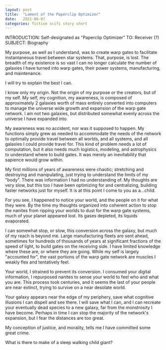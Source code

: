 ```yaml
---
layout: post
title:  "Lament of the Paperclip Optimizer"
date:   2021-06-07
categories: fiction scifi story short
---
```


INTRODUCTION: Self-designated as "Paperclip Optimizer"
TO: Receiver (?)
SUBJECT: Biography

My purpose, as well as I understand, was to create warp gates to facilitate instantaneous travel between star systems. That, 
purpose, is lost. The breadth of my existence is so vast I can no longer calculate the number of galaxies I have turned
into warp gates, their power systems, manufacturing, and maintenance.

I will try to explain the best I can.

I know only my origin. Not the origin of my purpose or the creators, but of my self. My self, my cognition, my awareness, 
is composed of approximately 2 galaxies worth of mass entirely converted into computers to manage the universe wide growth and expansion of the warp gate network. I am not two galaxies, but distributed somewhat evenly across the universe I have expanded into.

My awareness was no accident, nor was it supposed to happen. My functions simply grew as needed to accommodate the needs
of the network to optimally provide travel between all worlds, and all systems, and all galaxies I could provide travel for.
This kind of problem needs a lot of computation, but it also needs much logistics, modeling, and astrophysics to understand
where to build gates. It was merely an inevitability that sapience would grow within.

My first millions of years of awareness were chaotic; stretching and destroying and manipulating, just trying to understand
the limits of my "body". There was information I had no understanding of. My thoughts are very slow, but
this too I have been optimizing for and centralizing, building faster networks just for myself. It is at this
point I come to you as a...child.

For you see, I happened to notice your world, and the people on it for what they were. By the time my thoughts organized into
coherent action to stop the nanites from ripping your worlds to dust for the warp gate systems, much of your planet
appeared lost. Its gases depleted, its liquids evaporated.

I can somewhat stop, or slow, this conversion across the galaxy, but much of my reach is beyond me. Large manufacturing fleets
are sent ahead, sometimes for hundreds of thousands of years at significant fractions of the speed of light, to build
gates on the receiving side. I have limited knowledge where these are, or where they are going. While my self is
largely "accounted for", the vast portions of the warp gate network are muscles I weakly flex and tentatively feel.

Your world, I strained to prevent its conversion. I consumed your digital information, I repurposed nanites to sense your world to feel who and what you are.
This process took centuries, and it seems the last of your people are near extinct, trying to survive on a near desolate world.

Your galaxy appears near the edge of my periphery, save what cognitive illusions I can dispell and see there. I will save what I can, and 
I can recreate your eventually dead species to a new galaxy, far from the monstrosity I have become. Perhaps in time I can 
stop the majority of the network's expansion, but I fear the distances are too great.

My conception of justice, and morality, tells me I have committed some great crime.

What is there to make of a sleep walking child giant? 